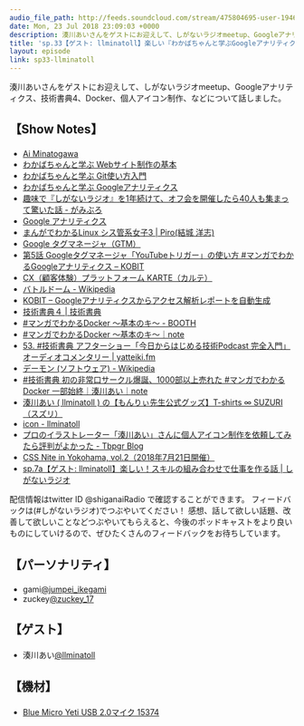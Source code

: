 ```yaml
---
audio_file_path: http://feeds.soundcloud.com/stream/475804695-user-194620696-sp33-llminatoll.mp3
date: Mon, 23 Jul 2018 23:09:03 +0000
description: 湊川あいさんをゲストにお迎えして、しがないラジオmeetup、Googleアナリティクス、技術書典4、Docker、個人アイコン制作、などについて話しました。
title: 'sp.33【ゲスト: llminatoll】楽しい『わかばちゃんと学ぶGoogleアナリティクス』×『マンガでわかるDocker』'
layout: episode
link: sp33-llminatoll
---
```


<p><span>湊川あいさんをゲストにお迎えして、しがないラジオmeetup、Googleアナリティクス、技術書典4、Docker、個人アイコン制作、などについて話しました。</span></p>
<h2>
  <p>【Show Notes】</p>
</h2>
<ul>
  <li><a href="https://llminatoll.github.io/" target="_blank">Ai Minatogawa</a></li>
  <li><a href="https://www.amazon.co.jp/dp/4863541945" target="_blank">わかばちゃんと学ぶ Webサイト制作の基本</a></li>
  <li><a href="https://www.amazon.co.jp/dp/4863542178/" target="_blank">わかばちゃんと学ぶ Git使い方入門</a></li>
  <li><a href="https://www.amazon.co.jp/dp/4863542321/" target="_blank">わかばちゃんと学ぶ Googleアナリティクス</a></li>
  <li><a href="https://jumpei-ikegami.hatenablog.com/entry/2018/06/02/090424" target="_blank">趣味で『しがないラジオ』を1年続けて、オフ会を開催したら40人も集まって驚いた話 - がみぶろ</a></li>
  <li><a href="https://www.google.com/intl/ja_ALL/analytics/index.html" target="_blank">Google アナリティクス</a></li>
  <li><a href="https://www.amazon.co.jp/dp/4822256782/" target="_blank">まんがでわかるLinux シス管系女子3 | Piro(結城 洋志)</a></li>
  <li><a href="https://www.google.com/intl/ja/analytics/tag-manager/" target="_blank">Google タグマネージャ（GTM）</a></li>
  <li><a href="https://kobit.in/archives/11552" target="_blank">第5話 Googleタグマネージャ「YouTubeトリガー」の使い方 #マンガでわかるGoogleアナリティクス – KOBIT</a></li>
  <li><a href="https://karte.io/" target="_blank">CX（顧客体験）プラットフォーム KARTE（カルテ）</a></li>
  <li><a href="https://ja.wikipedia.org/wiki/%E3%83%90%E3%83%88%E3%83%AB%E3%83%89%E3%83%BC%E3%83%A0" target="_blank">バトルドーム - Wikipedia</a></li>
  <li><a href="https://kobit.in/" target="_blank">KOBIT – Googleアナリティクスからアクセス解析レポートを自動生成</a></li>
  <li><a href="https://techbookfest.org/event/tbf04" target="_blank">技術書典４ | 技術書典</a></li>
  <li><a href="https://booth.pm/ja/items/825879" target="_blank">#マンガでわかるDocker 〜基本のキ〜 - BOOTH</a></li>
  <li><a href="https://note.mu/llminatoll/n/n4f419db0effc" target="_blank">#マンガでわかるDocker 〜基本のキ〜｜note</a></li>
  <li><a href="https://yatteiki.fm/episode/53" target="_blank">53. #技術書典 アフターショー「今日からはじめる技術Podcast 完全入門」オーディオコメンタリー | yatteiki.fm</a></li>
  <li><a href="https://ja.wikipedia.org/wiki/%E3%83%87%E3%83%BC%E3%83%A2%E3%83%B3_(%E3%82%BD%E3%83%95%E3%83%88%E3%82%A6%E3%82%A7%E3%82%A2)" target="_blank">デーモン (ソフトウェア) - Wikipedia</a></li>
  <li><a href="https://note.mu/llminatoll/n/n9c716089e1bc" target="_blank">#技術書典 初の非常口サークル爆誕、1000部以上売れた #マンガでわかるDocker 一部始終｜湊川あい｜note</a></li>
  <li><a href="https://suzuri.jp/llminatoll/1137585/t-shirt/s/white" target="_blank">湊川あい ( llminatoll ) の【もんりぃ先生公式グッズ】T-shirts ∞ SUZURI（スズリ）</a></li>
  <li><a href="https://scrapbox.io/llminatoll/icon" target="_blank">icon - llminatoll</a></li>
  <li><a href="http://tbpgr.hatenablog.com/entry/2015/11/01/022950" target="_blank">プロのイラストレーター「湊川あい」さんに個人アイコン制作を依頼してみたら評判がよかった - Tbpgr Blog</a></li>
  <li><a href="http://cssnite.jp/yokohama/vol02/" target="_blank">CSS Nite in Yokohama, vol.2（2018年7月21日開催）</a></li>
  <li><a href="https://shiganai.org/ep/sp7a-llminatoll" target="_blank">sp.7a【ゲスト: llminatoll】楽しい！スキルの組み合わせで仕事を作る話 | しがないラジオ</a></li>
</ul>
<p><span>
  配信情報はtwitter ID @shiganaiRadio で確認することができます。
  フィードバックは(#しがないラジオ)でつぶやいてください！
  感想、話して欲しい話題、改善して欲しいことなどつぶやいてもらえると、今後のポッドキャストをより良いものにしていけるので、ぜひたくさんのフィードバックをお待ちしています。
</span></p>
<h2>
  <p>【パーソナリティ】</p>
</h2>
<ul>
    <li>gami<a href="https://twitter.com/search?q=%40jumpei_ikegami&src=typd&lang=ja" target="_blank">@jumpei_ikegami</a></li>
    <li>zuckey<a href="https://twitter.com/search?q=%40zuckey_17&src=typd&lang=ja" target="_blank">@zuckey_17</a></li>
</ul>
<h2>
  <p>【ゲスト】</p>
</h2>
<ul>
  <li>湊川あい<a href="https://twitter.com/llminatoll" target="_blank">@llminatoll</a></li>
</ul>
<h2>
  <p>【機材】</p>
</h2>
<ul>
    <li><a href="http://amzn.to/2tlkud3" target="_blank">Blue Micro Yeti USB 2.0マイク 15374</a></li>
</ul>
